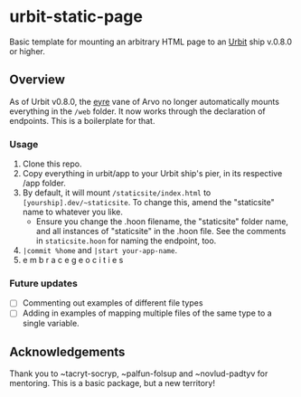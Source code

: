 # urbit-static-page

Basic template for mounting an arbitrary HTML page to an [Urbit](https://urbit.org) ship v.0.8.0 or higher.

## Overview

As of Urbit v0.8.0, the [eyre](https://urbit.org/docs/learn/arvo/eyre/) vane of Arvo no longer automatically mounts everything in the `/web` folder. It now works through the declaration of endpoints. This is a boilerplate for that.

### Usage

1. Clone this repo. 
2. Copy everything in urbit/app to your Urbit ship's pier, in its respective /app folder. 
3. By default, it will mount `/staticsite/index.html` to `[yourship].dev/~staticsite`. To change this, amend the "staticsite" name to whatever you like. 
    - Ensure you change the .hoon filename, the "staticsite" folder name, and all instances of "staticsite" in the .hoon file. See the comments in `staticsite.hoon` for naming the endpoint, too.
4. `|commit %home` and `|start your-app-name`.
5. e m b r a c e g e o c i t i e s

### Future updates

- [ ] Commenting out examples of different file types
- [ ] Adding in examples of mapping multiple files of the same type to a single variable.

## Acknowledgements

Thank you to ~tacryt-socryp, ~palfun-folsup and ~novlud-padtyv for mentoring. This is a basic package, but a new territory!